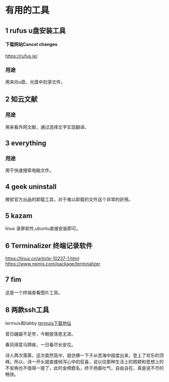 # 有用的工具
## 1 rufus u盘安装工具
#### 下载网站Cancel changes
https://rufus.ie/
### 用途
用来向u盘、光盘中刻录文件。

## 2 知云文献
### 用途
用来看外网文献，通过选择文字实现翻译。

## 3 everything
### 用途
用于快速搜索电脑文件。

## 4 geek uninstall
微软官方出品的卸载工具，对于难以卸载的文件这个非常的好用。

## 5 kazam
linux 录屏软件,ubuntu直接安装即可。

## 6 Terminalizer 终端记录软件
https://linux.cn/article-10237-1.html
https://www.npmjs.com/package/terminalizer
## 7 fim
这是一个终端查看图片工具。
## 8 两款ssh工具
termuis和tabby
[termuis下载地址](https://www.termius.com/windows)

昔日龌龊不足夸，今朝放荡思无涯。

春风得意马蹄疾，一日看尽长安花。

诗人两次落第，这次竟然高中，就仿佛一下子从苦海中超度出来，登上了欢乐的顶峰。所以，诗一开头就直接倾泻心中的狂喜，说以往那种生活上的困顿和思想上的不安再也不值得一提了，此时金榜题名，终于扬眉吐气，自由自在，真是说不尽的畅快。


